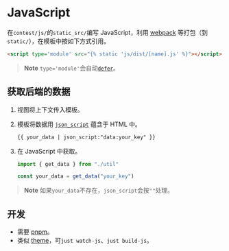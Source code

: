 # JavaScript

在`contest/js/`的`static_src/`编写 JavaScript，利用 [webpack](https://webpack.js.org/) 等打包（到`static/`），在模板中按如下方式引用。

```html
<script type='module' src="{% static 'js/dist/[name].js' %}"></script>
```

> **Note**
> `type='module'`会自动[`defer`](https://developer.mozilla.org/en-US/docs/Web/HTML/Element/script#attributes)。

## 获取后端的数据

1. 视图将上下文传入模板。

2. 模板将数据用 [`json_script`](https://docs.djangoproject.com/en/4.2/ref/templates/builtins/#std-templatefilter-json_script) 蕴含于 HTML 中。

   ```html
   {{ your_data | json_script:"data:your_key" }}
   ```

3. 在 JavaScript 中获取。

   ```javascript
   import { get_data } from "./util"

   const your_data = get_data("your_key")
   ```


> **Note**
> 如果`your_data`不存在，`json_script`会按`""`处理。

## 开发

- 需要 [pnpm](https://pnpm.io/)。
- 类似 [theme](./theme.md#自动重新构建)，可`just watch-js`、`just build-js`。
